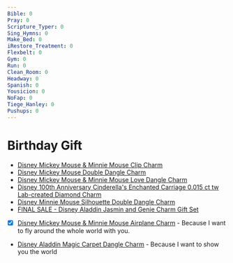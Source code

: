 ```yaml
---
Bible: 0
Pray: 0
Scripture_Typer: 0
Sing_Hymns: 0
Make_Bed: 0
iRestore_Treatment: 0
Flexbelt: 0
Gym: 0
Run: 0
Clean_Room: 0
Headway: 0
Spanish: 0
Yousicion: 0
NoFap: 0
Tiege_Hanley: 0
Pushups: 0
---
```


# Birthday Gift

- [Disney Mickey Mouse & Minnie Mouse Clip Charm](https://us.pandora.net/en/charms-bracelets/charms/charms/disney-mickey-mouse-minnie-mouse-clip-charm/790111C01.html#cgid=charms)
- [Disney Mickey Mouse Double Dangle Charm](https://us.pandora.net/en/charms-bracelets/charms/charms/disney-mickey-mouse-double-dangle-charm/780112C01.html)
- [Disney Mickey Mouse & Minnie Mouse Love Dangle Charm](https://us.pandora.net/en/charms-bracelets/charms/dangle-charms/disney-mickey-mouse-minnie-mouse-love-dangle-charm/797769CZR.html)
- [Disney 100th Anniversary Cinderella's Enchanted Carriage 0.015 ct tw Lab-created Diamond Charm](https://us.pandora.net/en/collections/disney/disney-100th-anniversary-cinderellas-enchanted-carriage-0.015-ct-tw-lab-created-diamond-charm/792553C01.html)
- [Disney Minnie Mouse Silhouette Double Dangle Charm](https://us.pandora.net/en/charms-bracelets/charms/charms/disney-minnie-mouse-silhouette-double-dangle-charm/782615C01.html)
- [FINAL SALE - Disney Aladdin Jasmin and Genie Charm Gift Set](https://us.pandora.net/en/gifts/featured-gifting/gift-sets/final-sale---disney-aladdin-jasmin-and-genie-charm-gift-set/B801994.html)
- [x] [Disney Mickey Mouse & Minnie Mouse Airplane Charm](https://us.pandora.net/en/charms-bracelets/charms/charms/disney-mickey-mouse-minnie-mouse-airplane-charm/790108C00.html#cgid=charms) - Because I want to fly around the whole world with you.
- [Disney Aladdin Magic Carpet Dangle Charm](https://us.pandora.net/en/charms-bracelets/charms/charms/disney-aladdin-magic-carpet-dangle-charm/792346C01.html) - Because I want to show you the world


